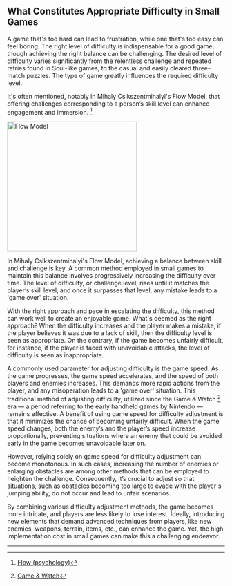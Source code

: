 ## What Constitutes Appropriate Difficulty in Small Games

A game that's too hard can lead to frustration, while one that's too easy can feel boring. The right level of difficulty is indispensable for a good game; though achieving the right balance can be challenging. The desired level of difficulty varies significantly from the relentless challenge and repeated retries found in Soul-like games, to the casual and easily cleared three-match puzzles. The type of game greatly influences the required difficulty level.

It's often mentioned, notably in Mihaly Csikszentmihalyi's Flow Model, that offering challenges corresponding to a person’s skill level can enhance engagement and immersion. [^1]

<img src="https://upload.wikimedia.org/wikipedia/commons/thumb/f/f6/Challenge_vs_skill.svg/450px-Challenge_vs_skill.svg.png" alt="Flow Model" width="300" />

In Mihaly Csikszentmihalyi's Flow Model, achieving a balance between skill and challenge is key. A common method employed in small games to maintain this balance involves progressively increasing the difficulty over time. The level of difficulty, or challenge level, rises until it matches the player’s skill level, and once it surpasses that level, any mistake leads to a 'game over' situation.

With the right approach and pace in escalating the difficulty, this method can work well to create an enjoyable game. What's deemed as the right approach? When the difficulty increases and the player makes a mistake, if the player believes it was due to a lack of skill, then the difficulty level is seen as appropriate. On the contrary, if the game becomes unfairly difficult, for instance, if the player is faced with unavoidable attacks, the level of difficulty is seen as inappropriate.

A commonly used parameter for adjusting difficulty is the game speed. As the game progresses, the game speed accelerates, and the speed of both players and enemies increases. This demands more rapid actions from the player, and any misoperation leads to a 'game over' situation. This traditional method of adjusting difficulty, utilized since the Game & Watch [^2] era — a period referring to the early handheld games by Nintendo — remains effective. A benefit of using game speed for difficulty adjustment is that it minimizes the chance of becoming unfairly difficult. When the game speed changes, both the enemy’s and the player’s speed increase proportionally, preventing situations where an enemy that could be avoided early in the game becomes unavoidable later on.

However, relying solely on game speed for difficulty adjustment can become monotonous. In such cases, increasing the number of enemies or enlarging obstacles are among other methods that can be employed to heighten the challenge. Consequently, it’s crucial to adjust so that situations, such as obstacles becoming too large to evade with the player's jumping ability, do not occur and lead to unfair scenarios.

By combining various difficulty adjustment methods, the game becomes more intricate, and players are less likely to lose interest. Ideally, introducing new elements that demand advanced techniques from players, like new enemies, weapons, terrain, items, etc., can enhance the game. Yet, the high implementation cost in small games can make this a challenging endeavor.

---

[^1]: [Flow (psychology)](https://en.wikipedia.org/wiki/Flow_%28psychology%29)
[^2]: [Game & Watch](https://en.wikipedia.org/wiki/Game_%26_Watch)
